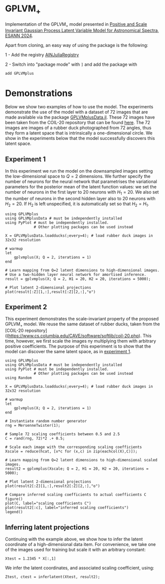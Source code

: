 # $\mbox{GPLVM}_+$

Implementation of the $\mbox{GPLVM}_+$ model presented in [Positive and Scale Invariant Gaussian Process Latent Variable Model for Astronomical Spectra, ESANN 2024](https://github.com/ngiann/GPLVMplus.jl/blob/main/ESANN2024.pdf).

Apart from cloning, an easy way of using the package is the following:

1 - Add the registry [AINJuliaRegistry](https://github.com/HITS-AIN/AINJuliaRegistry)

2 - Switch into "package mode" with `]` and add the package with
```
add GPLVMplus
```

# Demonstrations

Below we show two examples of how to use the model. The experiments demonstrate the use of the model with a dataset of 72 images that are made available via the package [GPLVMplusData.jl](https://github.com/HITS-AIN/GPLVMplusData.jl). These 72 images have been taken from the COIL-20 repository that can be found [here](https://www.cs.columbia.edu/CAVE/software/softlib/coil-20.php). The 72 images are images of a rubber duck photographed from 72 angles, thus they form a latent space that is intrinsically a one-dimensional circle. We show in the experiments below that the model successfully discovers this latent space. 

## Experiment 1

In this experiment we run the model on the downsampled images setting the low-dimensional space to $Q=2$ dimensions.
We further specify the number of neurons for the neural network that parametrises the variational parameters for the posterior mean of the latent function values: we set the number of neurons in the first layer to 20 neurons with $H_1 = 20$. We also set the number of neurons in the second hidden layer also to 20 neurons with $H_2 = 20$. If $H_2$ is left unspecified, it is automatically set so that $H_2 = H_1$.

```
using GPLVMplus
using GPLVMplusData # must be independently installed
using PyPlot # must be independently installed.
             # Other plotting packages can be used instead

X = GPLVMplusData.loadducks(;every=4); # load rubber duck images in 32x32 resolution

# warmup
let
    gplvmplus(X; Q = 2, iterations = 1)
end

# Learn mapping from Q=2 latent dimensions to high-dimensional images.
# Use a two-hidden layer neural network for amortised inference. 
result = gplvmplus(X; Q = 2, H1 = 20, H2 = 20, iterations = 5000);

# Plot latent 2-dimensional projections
plot(result[:Z][1,:],result[:Z][2,:],"o")
```

## Experiment 2

This experiment demonstrates the scale-invariant property of the proposed $\mbox{GPLVM}_{+}$ model.
We reuse the same dataset of rubber ducks, taken from the [COIL-20 repository]((https://www.cs.columbia.edu/CAVE/software/softlib/coil-20.php).
This time, however, we first scale the images ny multiplying them with arbitrary positive coefficients.
The purpose of this experiment is to show that the model can discover the same latent space, as in [experiment 1](#experiment-1).

```
using GPLVMplus
using GPLVMplusData # must be independently installed
using PyPlot # must be independently installed.
             # Other plotting packages can be used instead
using Random

X = GPLVMplusData.loadducks(;every=4); # load rubber duck images in 32x32 resolution

# warmup
let
    gplvmplus(X; Q = 2, iterations = 1)
end

# Instantiate random number generator
rng = MersenneTwister(1);

# Sample 72 scaling coefficients between 0.5 and 2.5
C = rand(rng, 72)*2 .+ 0.5;

# Scale each image with the corresponding scaling coefficients
Xscale = reduce(hcat, [x*c for (x,c) in zip(eachcol(X),C)]);

# Learn mapping from Q=2 latent dimensions to high-dimensional scaled images.
result2 = gplvmplus(Xscale; Q = 2, H1 = 20, H2 = 20, iterations = 5000);

# Plot latent 2-dimensional projections
plot(result2[:Z][1,:],result2[:Z][2,:],"o")

# Compare inferred scaling coefficients to actual coefficients C
figure()
plot(C, label="scaling coefficients C")
plot(result2[:c], label="inferred scaling coefficients")
legend()
```

## Inferring latent projections

Continuing with the example above, we show how to infer the latent coordinate of a high-dimensional data item.
For convenience, we take one of the images used for training but scale it with an arbitrary constant:
```
Xtest = 1.2345 * X[:,1]
```
We infer the latent coordinates, and associated scaling coefficient, using:
```
Ztest, ctest = inferlatent(Xtest, result2);
```
